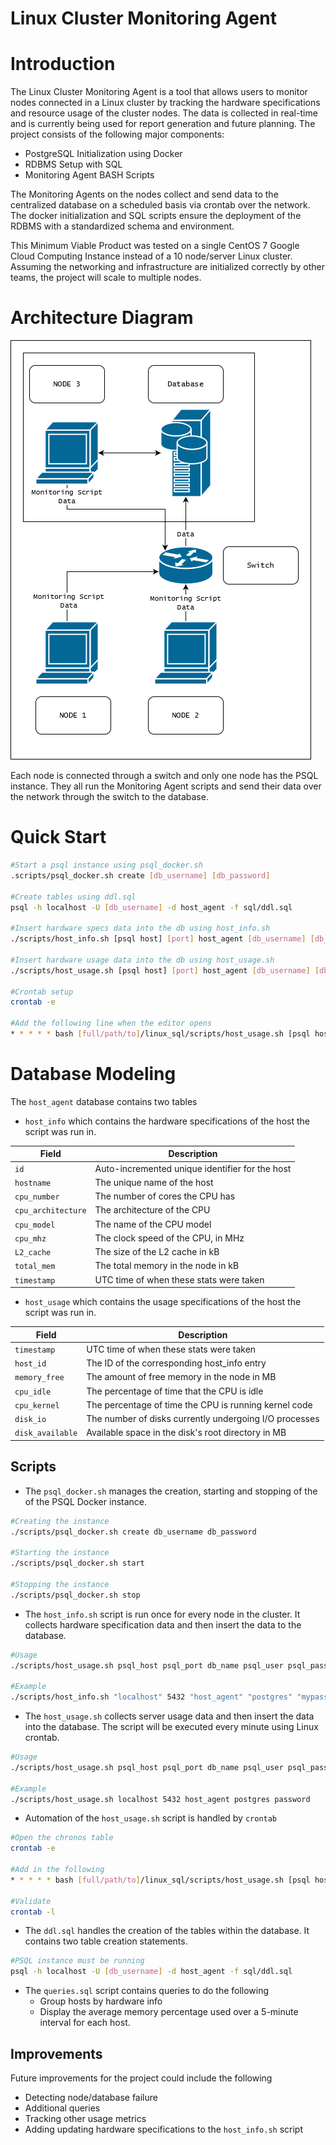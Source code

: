 # Linux Cluster Monitoring Agent
# Introduction
The Linux Cluster Monitoring Agent is a tool that allows users to monitor nodes connected in a Linux cluster by tracking the hardware specifications and resource usage of the cluster nodes. The data is collected in real-time and is currently being used for report generation and future planning. The project consists of the following major components:
* PostgreSQL Initialization using Docker
* RDBMS Setup with SQL
* Monitoring Agent BASH Scripts

The Monitoring Agents on the nodes collect and send data to the centralized database on a scheduled basis via crontab over the network. The docker initialization and SQL scripts ensure the deployment of the RDBMS with a standardized schema and environment.

This Minimum Viable Product was tested on a single CentOS 7 Google Cloud Computing Instance instead of a 10 node/server Linux cluster. Assuming the networking and infrastructure are initialized correctly by other teams, the project will scale to multiple nodes.

# Architecture Diagram
![Architecture Diagram](./assets/architecture_diagram.png)

Each node is connected through a switch and only one node has the PSQL instance. They all run the Monitoring Agent scripts and send their data over the network through the switch to the database.

# Quick Start
```bash
#Start a psql instance using psql_docker.sh
.scripts/psql_docker.sh create [db_username] [db_password]

#Create tables using ddl.sql
psql -h localhost -U [db_username] -d host_agent -f sql/ddl.sql

#Insert hardware specs data into the db using host_info.sh
./scripts/host_info.sh [psql host] [port] host_agent [db_username] [db_password]

#Insert hardware usage data into the db using host_usage.sh
./scripts/host_usage.sh [psql host] [port] host_agent [db_username] [db_password]

#Crontab setup
crontab -e

#Add the following line when the editor opens
* * * * * bash [full/path/to]/linux_sql/scripts/host_usage.sh [psql host] [port] host_agent [db_username] [db_password] &> /tmp/host_usage.log
```

# Database Modeling
The `host_agent` database contains two tables
- `host_info` which contains the hardware specifications of the host the script was run in.

Field | Description
--- | ---
`id` | Auto-incremented unique identifier for the host
`hostname` | The unique name of the host
`cpu_number` | The number of cores the CPU has
`cpu_architecture` | The architecture of the CPU
`cpu_model` | The name of the CPU model
`cpu_mhz` | The clock speed of the CPU, in MHz
`L2_cache` | The size of the L2 cache in kB
`total_mem` | The total memory in the node in kB
`timestamp` | UTC time of when these stats were taken

- `host_usage` which contains the usage specifications of the host the script was run in.

Field | Description
--- | ---
`timestamp` | UTC time of when these stats were taken
`host_id` | The ID of the corresponding host_info entry
`memory_free` | The amount of free memory in the node in MB
`cpu_idle` | The percentage of time that the CPU is idle
`cpu_kernel` | The percentage of time the CPU is running kernel code
`disk_io` | The number of disks currently undergoing I/O processes
`disk_available` | Available space in the disk's root directory in MB

## Scripts
- The `psql_docker.sh` manages the creation, starting and stopping of the of the PSQL Docker instance.
```bash
#Creating the instance
./scripts/psql_docker.sh create db_username db_password

#Starting the instance
./scripts/psql_docker.sh start

#Stopping the instance
./scripts/psql_docker.sh stop
```
- The `host_info.sh` script is run once for every node in the cluster. It collects hardware specification data and then insert the data to the database.
```bash
#Usage
./scripts/host_usage.sh psql_host psql_port db_name psql_user psql_password

#Example
./scripts/host_info.sh "localhost" 5432 "host_agent" "postgres" "mypassword"
```
- The `host_usage.sh` collects server usage data and then insert the data into the database. The script will be executed every minute using Linux crontab.
```bash
#Usage
./scripts/host_usage.sh psql_host psql_port db_name psql_user psql_password
 
#Example
./scripts/host_usage.sh localhost 5432 host_agent postgres password
```
- Automation of the `host_usage.sh` script is handled by `crontab`
```bash
#Open the chronos table
crontab -e

#Add in the following
* * * * * bash [full/path/to]/linux_sql/scripts/host_usage.sh [psql host] [port] host_agent [db_username] [db_password] &> /tmp/host_usage.log

#Validate
crontab -l
```

- The `ddl.sql` handles the creation of the tables within the database. It contains two table creation statements.
```bash
#PSQL instance must be running
psql -h localhost -U [db_username] -d host_agent -f sql/ddl.sql
```
- The `queries.sql` script contains queries to do the following
    - Group hosts by hardware info
    - Display the average memory percentage used over a 5-minute interval for each host.

## Improvements
Future improvements for the project could include the following
- Detecting node/database failure
- Additional queries
- Tracking other usage metrics
- Adding updating hardware specifications to the `host_info.sh` script
